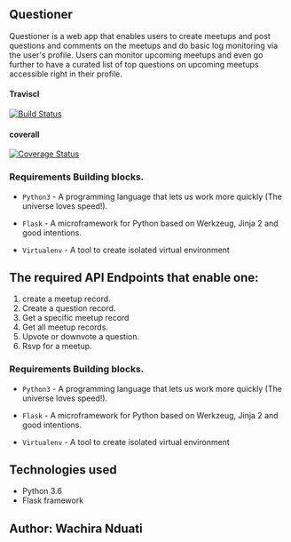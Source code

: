 ## Questioner

Questioner is a web app that enables users to create meetups and post questions and comments on the meetups and do basic log monitoring via the user's profile. Users can monitor upcoming meetups and even go further to have a curated list of top questions on upcoming meetups accessible right in their profile.

#### Traviscl
[![Build Status](https://travis-ci.org/wachiranduati/Questioner.svg?branch=develop)](https://travis-ci.org/wachiranduati/Questioner)

#### coverall
[![Coverage Status](https://coveralls.io/repos/github/wachiranduati/Questioner/badge.svg?branch=master)](https://coveralls.io/github/wachiranduati/Questioner?branch=master)


### Requirements Building blocks.
- ```Python3``` - A programming language that lets us work more quickly (The universe loves speed!).

- ```Flask``` - A microframework for Python based on Werkzeug, Jinja 2 and good intentions.

- ```Virtualenv``` - A tool to create isolated virtual environment

## The required API Endpoints that enable one:
 1. create a meetup record.
 2. Create a question record.
 3. Get a specific meetup record
 4. Get all meetup records.
 5. Upvote or downvote a question.
 6. Rsvp for a meetup.
 
 ### Requirements Building blocks.
- ```Python3``` - A programming language that lets us work more quickly (The universe loves speed!).

- ```Flask``` - A microframework for Python based on Werkzeug, Jinja 2 and good intentions.

- ```Virtualenv``` - A tool to create isolated virtual environment


## Technologies used
- Python 3.6
- Flask framework

## Author: Wachira Nduati
